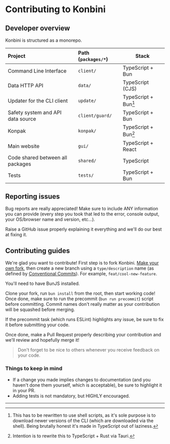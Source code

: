 # Contributing to Konbini

## Developer overview

Konbini is structured as a monorepo.

| Project                           | Path (`packages/*`) | Stack                |
| :-------------------------------- | :------------------ | -------------------- |
| Command Line Interface            | `client/`           | TypeScript + Bun     |
| Data HTTP API                     | `data/`             | TypeScript (CJS)     |
| Updater for the CLI client        | `update/`           | TypeScript + Bun[^1] |
| Safety system and API data source | `client/guard/`     | TypeScript + Bun     |
| Konpak                            | `konpak/`           | TypeScript + Bun[^2] |
| Main website                      | `gui/`              | TypeScript + React   |
| Code shared between all packages  | `shared/`           | TypeScript           |
| Tests                             | `tests/`            | TypeScript + Bun     |

## Reporting issues

Bug reports are really appreciated! Make sure to include ANY information you can provide (every step you took that led to the error, console output, your OS/browser name and version, etc...).

Raise a GitHub issue properly explaining it everything and we'll do our best at fixing it.

## Contributing guides

We're glad you want to contribute! First step is to fork Konbini. [Make your own fork](https://github.com/HanaOrg/Konbini/fork), then create a new branch using a `type/description` name (as defined by [Conventional Commits](https://www.conventionalcommits.org/en/v1.0.0/)). For example, `feat/cool-new-feature`.

You'll need to have BunJS installed.

Clone your fork, run `bun install` from the root, then start working code! Once done, make sure to run the precommit (`bun run precommit`) script before committing. Commit names don't really matter as your contribution will be squashed before merging.

If the precommit task (which runs ESLint) highlights any issue, be sure to fix it before submitting your code.

Once done, make a Pull Request properly describing your contribution and we'll review and hopefully merge it!

> Don't forget to be nice to others whenever you receive feedback on your code.

### Things to keep in mind

- If a change you made implies changes to documentation (and you haven't done them yourself, which is acceptable), be sure to highlight it in your PR.
- Adding tests is not mandatory, but HIGHLY encouraged.

---

[^1]: This has to be rewritten to use shell scripts, as it's sole purpose is to download newer versions of the CLI (which are downloaded via the shell). Being brutally honest it's made in TypeScript out of laziness.

[^2]: Intention is to rewrite this to TypeScript + Rust via Tauri.
